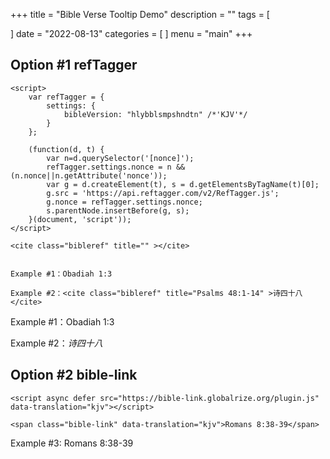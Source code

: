 +++
title = "Bible Verse Tooltip Demo"
description = ""
tags = [

]
date = "2022-08-13"
categories = [
]
menu = "main"
+++


## Option #1 refTagger
```
<script>
	var refTagger = {
		settings: {
			bibleVersion: "hlybblsmpshndtn" /*'KJV'*/
		}
	}; 

	(function(d, t) {
		var n=d.querySelector('[nonce]');
		refTagger.settings.nonce = n && (n.nonce||n.getAttribute('nonce'));
		var g = d.createElement(t), s = d.getElementsByTagName(t)[0];
		g.src = 'https://api.reftagger.com/v2/RefTagger.js';
		g.nonce = refTagger.settings.nonce;
		s.parentNode.insertBefore(g, s);
	}(document, 'script'));
</script>

<cite class="bibleref" title="" ></cite> 


Example #1：Obadiah 1:3

Example #2：<cite class="bibleref" title="Psalms 48:1-14" >诗四十八</cite>

```
<script>
	var refTagger = {
		settings: {
			bibleVersion: "hlybblsmpshndtn" /*'KJV'*/
		}
	}; 

	(function(d, t) {
		var n=d.querySelector('[nonce]');
		refTagger.settings.nonce = n && (n.nonce||n.getAttribute('nonce'));
		var g = d.createElement(t), s = d.getElementsByTagName(t)[0];
		g.src = 'https://api.reftagger.com/v2/RefTagger.js';
		g.nonce = refTagger.settings.nonce;
		s.parentNode.insertBefore(g, s);
	}(document, 'script'));
</script>

Example #1：Obadiah 1:3

Example #2：<cite class="bibleref" title="Psalms 48:1-14" >诗四十八</cite>



## Option #2 bible-link

```
<script async defer src="https://bible-link.globalrize.org/plugin.js" data-translation="kjv"></script>

<span class="bible-link" data-translation="kjv">Romans 8:38-39</span>
```

Example #3: <span class="bible-link" data-translation="kjv">Romans 8:38-39</span>

<script async defer src="https://bible-link.globalrize.org/plugin.js" data-translation="kjv"></script>